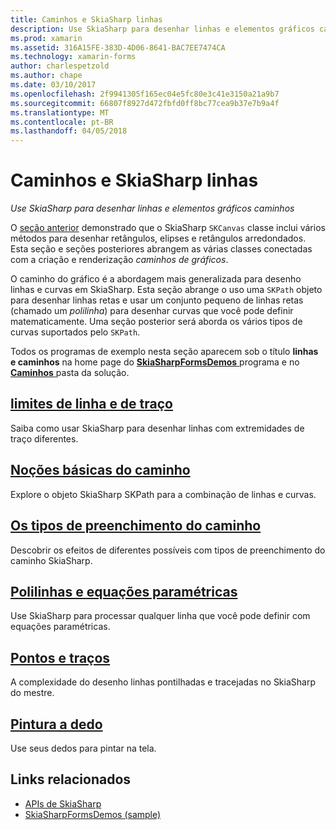 ```yaml
---
title: Caminhos e SkiaSharp linhas
description: Use SkiaSharp para desenhar linhas e elementos gráficos caminhos
ms.prod: xamarin
ms.assetid: 316A15FE-383D-4D06-8641-BAC7EE7474CA
ms.technology: xamarin-forms
author: charlespetzold
ms.author: chape
ms.date: 03/10/2017
ms.openlocfilehash: 2f9941305f165ec04e5fc80e3c41e3150a21a9b7
ms.sourcegitcommit: 66807f8927d472fbfd0ff8bc77cea9b37e7b9a4f
ms.translationtype: MT
ms.contentlocale: pt-BR
ms.lasthandoff: 04/05/2018
---
```

# <a name="skiasharp-lines-and-paths"></a>Caminhos e SkiaSharp linhas

_Use SkiaSharp para desenhar linhas e elementos gráficos caminhos_

O [seção anterior](~/xamarin-forms/user-interface/graphics/skiasharp/basics/index.md) demonstrado que o SkiaSharp `SKCanvas` classe inclui vários métodos para desenhar retângulos, elipses e retângulos arredondados. Esta seção e seções posteriores abrangem as várias classes conectadas com a criação e renderização *caminhos de gráficos*.

O caminho do gráfico é a abordagem mais generalizada para desenho linhas e curvas em SkiaSharp. Esta seção abrange o uso uma `SKPath` objeto para desenhar linhas retas e usar um conjunto pequeno de linhas retas (chamado um *polilinha*) para desenhar curvas que você pode definir matematicamente. Uma seção posterior será aborda os vários tipos de curvas suportados pelo `SKPath`.

Todos os programas de exemplo nesta seção aparecem sob o título **linhas e caminhos** na home page do [ **SkiaSharpFormsDemos** ](https://developer.xamarin.com/samples/xamarin-forms/SkiaSharpForms/Demos/) programa e no [ **Caminhos** ](https://github.com/xamarin/xamarin-forms-samples/tree/master/SkiaSharpForms/Demos/Demos/SkiaSharpFormsDemos/Paths) pasta da solução.

## <a name="lines-and-stroke-capslinesmd"></a>[limites de linha e de traço](lines.md)

Saiba como usar SkiaSharp para desenhar linhas com extremidades de traço diferentes.

## <a name="path-basicspathsmd"></a>[Noções básicas do caminho](paths.md)

Explore o objeto SkiaSharp SKPath para a combinação de linhas e curvas.

## <a name="the-path-fill-typesfill-typesmd"></a>[Os tipos de preenchimento do caminho](fill-types.md)

Descobrir os efeitos de diferentes possíveis com tipos de preenchimento do caminho SkiaSharp.

## <a name="polylines-and-parametric-equationspolylinesmd"></a>[Polilinhas e equações paramétricas](polylines.md)

Use SkiaSharp para processar qualquer linha que você pode definir com equações paramétricas.

## <a name="dots-and-dashesdotsmd"></a>[Pontos e traços](dots.md)

A complexidade do desenho linhas pontilhadas e tracejadas no SkiaSharp do mestre.

## <a name="finger-paintingfinger-paintmd"></a>[Pintura a dedo](finger-paint.md)

Use seus dedos para pintar na tela.


## <a name="related-links"></a>Links relacionados

- [APIs de SkiaSharp](https://developer.xamarin.com/api/root/SkiaSharp/)
- [SkiaSharpFormsDemos (sample)](https://developer.xamarin.com/samples/xamarin-forms/SkiaSharpForms/Demos/)
